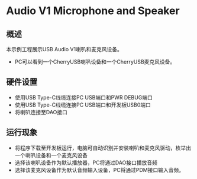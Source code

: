 # Audio V1 Microphone and Speaker

## 概述

本示例工程展示USB Audio V1喇叭和麦克风设备。

- PC可以看到一个CherryUSB喇叭设备和一个CherryUSB麦克风设备。

## 硬件设置

- 使用USB Type-C线缆连接PC USB端口和PWR DEBUG端口
- 使用USB Type-C线缆连接PC USB端口和开发板USB0端口
- 将喇叭连接至DAO接口

## 运行现象

- 将程序下载至开发板运行，电脑可自动识别并安装喇叭和麦克风驱动，枚举出一个喇叭设备和一个麦克风设备
- 选择该喇叭设备作为默认播放器，PC将通过DAO接口播放音频
- 选择该麦克风设备作为默认音频输入设备，PC将通过PDM接口输入音频。


